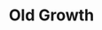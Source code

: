 ---
pid: ws6
title: Old Growth
location_transcription: Along the Schuylkill Trail
coordinates: "[-75.2013803, 39.9918321]"
zipcode: '19106'
gen_neighborhood: Center City
neighborhood: Society Hill,Old City
outside_phl: 
age: '28'
age_range: 20-29
instagram: 
image_file_name: ws_6.jpg
proposal_transcription: A giant tree made out of garbage salvaged from local waterways.
topic: Environment,Sanitation,Sustainability
topic_summary: 0, 0, 0
type: Conceptual,Tree
keywords_other: 
credit: Ziggy Gamble
image_labels: Tree
twitter: 
facebook: 
permalink: "/monuments/ws6/"
layout: item-page
---